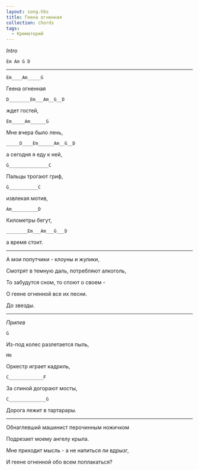 ```yaml
---
layout: song.hbs
title: Геена огненная
collection: chords
tags:
  - Крематорий
---
```

<soundcloud-renderer data-soundcloudid="106171644"></soundcloud-renderer>

_Intro_

`Em Am G D`

---

`Em____Am_____G`

 Геена огненная 

`D________Em___Am__G__D`

 ждет гостей,

`Em_____Am______G`

 Мне вчера было лень, 

`_____D____Em______Am__G__D`

 а сегодня я еду к ней,

`G_______________C`

 Пальцы трогают гриф, 

`G___________C`

 извлекая мотив,

`Am__________D`

 Километры бегут, 

`________Em___Am___G___D`

 а время стоит.

---

А мои попутчики - клоуны и жулики,

Смотрят в темную даль, потребляют алкоголь,

То забудутся сном, то споют о своем -

О геене огненной все их песни.

До звезды.

---

_Припев_

`G`

Из-под колес разлетается пыль,

`Hm`

Оркестр играет кадриль,

`C_____________F`

За спиной догорают мосты, 

`C______________G`

Дорога лежит в тартарары.

---

Обнаглевший машинист перочинным ножичком

Подрезает моему ангелу крыла.

Мне приходит мысль - а не напиться ли вдрызг,

И геене огненной обо всем поплакаться?
